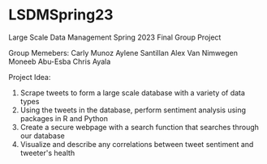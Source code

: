 # LSDMSpring23
Large Scale Data Management Spring 2023 Final Group Project

Group Memebers:
Carly Munoz
Aylene Santillan
Alex Van Nimwegen
Moneeb Abu-Esba
Chris Ayala


Project Idea:
1) Scrape tweets to form a large scale database with a variety of data types
2) Using the tweets in the database, perform sentiment analysis using packages in R and Python
3) Create a secure webpage with a search function that searches through our database
4) Visualize and describe any correlations between tweet sentiment and tweeter's health
